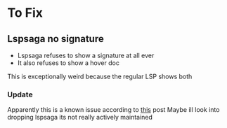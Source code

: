 # To Fix

## Lspsaga no signature

- Lspsaga refuses to show a signature at all ever
- It also refuses to show a hover doc

This is exceptionally weird because the regular LSP shows both

### Update

Apparently this is a known issue according to
[this](https://github.com/glepnir/lspsaga.nvim/issues/241) post Maybe ill look
into dropping lspsaga its not really actively maintained
